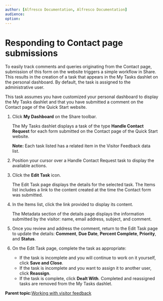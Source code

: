 ```yaml
---
author: [Alfresco Documentation, Alfresco Documentation]
audience: 
option: 
---
```


# Responding to Contact page submissions

To easily track comments and queries originating from the Contact page, submission of this form on the website triggers a simple workflow in Share. This results in the creation of a task that appears in the My Tasks dashlet on the personal dashboard. By default, the task is assigned to the administrative user.

This task assumes you have customized your personal dashboard to display the My Tasks dashlet and that you have submitted a comment on the Contact page of the Quick Start website.

1.  Click **My Dashboard** on the Share toolbar.

    The My Tasks dashlet displays a task of the type **Handle Contact Request** for each form submitted on the Contact page of the Quick Start website.

    **Note:** Each task listed has a related item in the Visitor Feedback data list.

2.  Position your cursor over a Handle Contact Request task to display the available actions.

3.  Click the **Edit Task** icon.

    The Edit Task page displays the details for the selected task. The Items list includes a link to the content created at the time the Contact form was submitted.

4.  In the Items list, click the link provided to display its content.

    The Metadata section of the details page displays the information submitted by the visitor: name, email address, subject, and comment.

5.  Once you review and address the comment, return to the Edit Task page to update the details: **Comment**, **Due Date**, **Percent Complete**, **Priority**, and **Status**.

6.  On the Edit Task page, complete the task as appropriate:

    -   If the task is incomplete and you will continue to work on it yourself, click **Save and Close**.
    -   If the task is incomplete and you want to assign it to another user, click **Reassign**.
    -   If the task is complete, click **Dealt With**.
    Completed and reassigned tasks are removed from the My Tasks dashlet.


**Parent topic:**[Working with visitor feedback](../concepts/qs-blogs.md)

